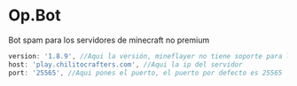 # Op.Bot

Bot spam para los servidores de minecraft no premium

```js
version: '1.8.9', //Aqui la versión, mineflayer no tiene soporte para la 1.19 aún
host: 'play.chilitocrafters.com', //Aqui la ip del servidor
port: '25565', //Aqui pones el puerto, el puerto por defecto es 25565
```
